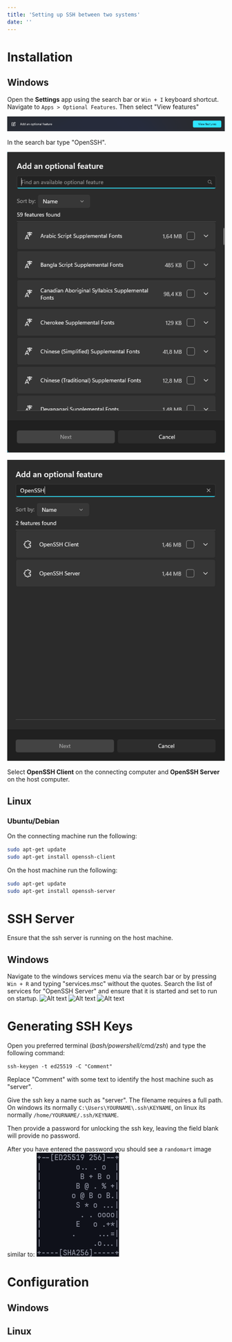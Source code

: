 ```yaml
---
title: 'Setting up SSH between two systems'
date: ''
---
```


# Installation

## Windows

Open the **Settings** app using the search bar or `Win + I` keyboard shortcut. Navigate to `Apps > Optional Features`. Then select "View features"

![View Features](../../images/posts/basics-of-ssh/view-features-button-windows-11.png)

In the search bar type "OpenSSH".

![Add an Optional Feature](../../images/posts/basics-of-ssh/add-an-optional-feature-window.png)

![OpenSSH](../../images/posts/basics-of-ssh/add-open-ssh-client-and-server.png)

Select **OpenSSH Client** on the connecting computer and **OpenSSH Server** on the host computer.

## Linux

### Ubuntu/Debian

On the connecting machine run the following:

```bash
sudo apt-get update
sudo apt-get install openssh-client
```

On the host machine run the following:

```bash
sudo apt-get update
sudo apt-get install openssh-server
```

# SSH Server

Ensure that the ssh server is running on the host machine.

## Windows

Navigate to the windows services menu via the search bar or by pressing `Win + R` and typing "services.msc" without the quotes. Search the list of services for "OpenSSH Server" and ensure that it is started and set to run on startup.
![Alt text](image.png)
![Alt text](image-1.png)
![Alt text](image-2.png)

# Generating SSH Keys

Open you preferred terminal (_bash/powershell/cmd/zsh_) and type the following command:

```
ssh-keygen -t ed25519 -C "Comment"
```

Replace "Comment" with some text to identify the host machine such as "server".

Give the ssh key a name such as "server". The filename requires a full path. On windows its normally `C:\Users\YOURNAME\.ssh\KEYNAME`, on linux its normally `/home/YOURNAME/.ssh/KEYNAME`.

Then provide a password for unlocking the ssh key, leaving the field blank will provide no password.

After you have entered the password you should see a `randomart` image similar to:
![Randomart Image](../../images/posts/basics-of-ssh/randomart.png)

# Configuration

## Windows

## Linux
